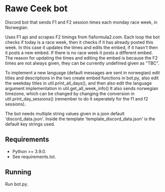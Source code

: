 # Rawe Ceek bot
 Discord bot that sends F1 and F2 session times each monday race week, in Norwegian. 
 
 Uses F1 api and scrapes F2 timings from fiaformula2.com.
 Each loop the bot checks if today is a race week, then it checks if it has already posted this week. In this case it updates the times and edits the embed, if it hasn't then it posts a new embed. If there is no race week it posts a different embed. The reason for updating the times and editing the embed is because the F2 times are not always given, they can be currently undefined given as "TBC".
 
 To implement a new language (default messages are sent in norwegian) edit titles and descriptions in the two create embed functions in bot.py, also edit the weekday titles in util.print_all_days(), and then also edit the language argument implementation in util.get_all_week_info() 
 It also sends norwegian timezone, which can be changed by changing the conversion in util.print_day_sessions() (remember to do it seperately for the f1 and f2 sessions).
 
The bot needs multiple string values given in a json default 'discord_data.json'. Inside the template 'template_discord_data.json' is the default key strings used.

## Requirements
- Python >= 3.9.0. 
- See requirements.txt.

## Running
Run bot.py.
